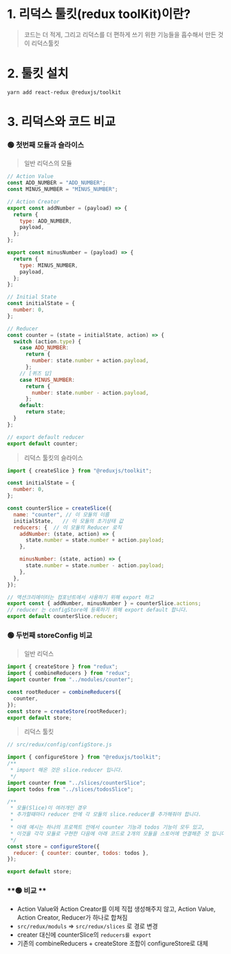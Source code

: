 # 1. 리덕스 툴킷(redux toolKit)이란?
> 코드는 더 적게, 그리고 리덕스를 더 편하게 쓰기 위한 기능들을 흡수해서 만든 것이 리덕스툴킷


# 2. 툴킷 설치
```
yarn add react-redux @reduxjs/toolkit
```


# 3. 리덕스와 코드 비교  
### **🟢 첫번째 모듈과 슬라이스**    
> 일반 리덕스의 모듈
```js
// Action Value
const ADD_NUMBER = "ADD_NUMBER";
const MINUS_NUMBER = "MINUS_NUMBER";

// Action Creator
export const addNumber = (payload) => {
  return {
    type: ADD_NUMBER,
    payload,
  };
};

export const minusNumber = (payload) => {
  return {
    type: MINUS_NUMBER,
    payload,
  };
};

// Initial State
const initialState = {
  number: 0,
};

// Reducer
const counter = (state = initialState, action) => {
  switch (action.type) {
    case ADD_NUMBER:
      return {
        number: state.number + action.payload,
      };
    // [퀴즈 답]
    case MINUS_NUMBER:
      return {
        number: state.number - action.payload,
      };
    default:
      return state;
  }
};

// export default reducer
export default counter;
```
> 리덕스 툴킷의 슬라이스
```js
import { createSlice } from "@reduxjs/toolkit";

const initialState = {
  number: 0,
};

const counterSlice = createSlice({
  name: "counter", // 이 모듈의 이름
  initialState,   // 이 모듈의 초기상태 값 
  reducers: {  // 이 모듈의 Reducer 로직
    addNumber: (state, action) => {
      state.number = state.number + action.payload;
    },

    minusNumber: (state, action) => {
      state.number = state.number - action.payload;
    },
  },
});

// 액션크리에이터는 컴포넌트에서 사용하기 위해 export 하고
export const { addNumber, minusNumber } = counterSlice.actions;
// reducer 는 configStore에 등록하기 위해 export default 합니다.
export default counterSlice.reducer;
```


### **🟢 두번째 storeConfig 비교**   
> 일반 리덕스

```js
import { createStore } from "redux";
import { combineReducers } from "redux";
import counter from "../modules/counter";

const rootReducer = combineReducers({
  counter,
});
const store = createStore(rootReducer);
export default store;
```  

> 리덕스 툴킷
```js
// src/redux/config/configStore.js

import { configureStore } from "@reduxjs/toolkit";
/**
 * import 해온 것은 slice.reducer 입니다.
 */
import counter from "../slices/counterSlice";
import todos from "../slices/todosSlice";

/**
 * 모듈(Slice)이 여러개인 경우
 * 추가할때마다 reducer 안에 각 모듈의 slice.reducer를 추가해줘야 합니다.
 *
 * 아래 예시는 하나의 프로젝트 안에서 counter 기능과 todos 기능이 모두 있고,
 * 이것을 각각 모듈로 구현한 다음에 아래 코드로 2개의 모듈을 스토어에 연결해준 것 입니다.
 */
const store = configureStore({
  reducer: { counter: counter, todos: todos },
});

export default store;
```





### **🟢 비교 ** 
- Action Value와 Action Creator를 이제 직접 생성해주지 않고, Action Value, Action Creator, Reducer가 하나로 합쳐짐
- `src/redux/moduls` => `src/redux/slices` 로 경로 변경
- creater 대신에 counterSlice의 `reducers를 export`
- 기존의 combineReducers + createStore 조합이 configureStore로 대체




